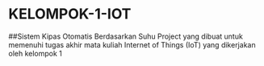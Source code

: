 # KELOMPOK-1-IOT
##Sistem Kipas Otomatis Berdasarkan Suhu
Project yang dibuat untuk memenuhi tugas akhir mata kuliah Internet of Things (IoT) yang dikerjakan oleh kelompok 1
